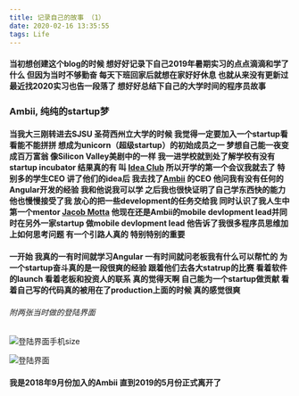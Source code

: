```yaml
---
title: 记录自己的故事 （1）
date: 2020-02-16 13:35:55
tags: Life
---
```


#### 当初想创建这个blog的时候 想好好记录下自己2019年暑期实习的点点滴滴和学了什么 但因为当时不够勤奋 每天下班回家后就想在家好好休息 也就从来没有更新过 最近找2020实习也告一段落了 想好好总结下自己的大学时间的程序员故事

### Ambii, 纯纯的startup梦

<!-- more -->

#### 当我大三刚转进去SJSU 圣荷西州立大学的时候 我觉得一定要加入一个startup看看能不能拼拼 想成为unicorn（超级startup）的初始成员之一 梦想自己能一夜变成百万富翁 像Silicon Valley美剧中的一样 我一进学校就到处了解学校有没有startup incubator 结果真的有 叫 [Idea Club](https://ideassjsu.org/) 所以开学的第一个会议我就去了 特别多的学生CEO 讲了他们的idea后 我去找了[Ambii](https://app.ambii.io/#/welcome) 的CEO 他问我有没有任何的Angular开发的经验 我和他说我可以学 之后我也很快证明了自己学东西快的能力 他也慢慢接受了我 放心的把一些development的任务交给我 同时认识了我人生中第一个mentor [Jacob Motta](https://www.linkedin.com/in/jakemotta/) 他现在还是Ambii的mobile devlopment lead并同时在另外一家startup 做mobile devlopment lead 他告诉了我很多程序员思维加上如何思考问题 有一个引路人真的 特别特别的重要

#### 一开始 我真的一有时间就学习Angular 一有时间就问老板我有什么可以帮忙的 为一个startup奋斗真的是一段很爽的经验 跟着他们去各大statrup的比赛 看着软件的launch 看着老板和投资人的联系 真的觉得天啊 自己能为一个startup做贡献 看着自己写的代码真的被用在了production上面的时候 真的感觉很爽

###### 附两张当时做的登陆界面

![登陆界面手机size](https://raw.githubusercontent.com/liamLacuna/light-blog-images/master/Ambii_mobile_ss.png) 

![登陆界面](https://raw.githubusercontent.com/liamLacuna/light-blog-images/master/Ambii_web_ss.png)

#### 我是2018年9月份加入的Ambii 直到2019的5月份正式离开了 





